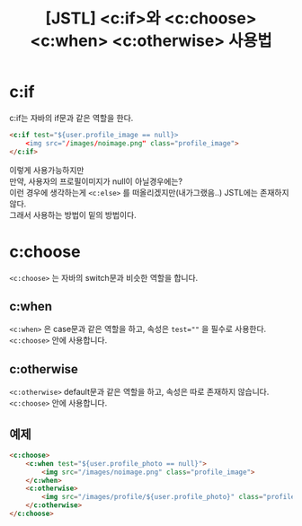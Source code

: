 ﻿---
title: "[JSTL] <c:if>와 <c:choose> <c:when> <c:otherwise> 사용법"
categories: springboot
comments: true
---


# c:if
 c:if는 자바의 if문과 같은 역할을 한다.  

```html
<c:if test="${user.profile_image == null}>
	<img src="/images/noimage.png" class="profile_image">
</c:if>
```

이렇게 사용가능하지만  
만약, 사용자의 프로필이미지가 null이 아닐경우에는?  
이런 경우에 생각하는게 `<c:else>` 를 떠올리겠지만(내가그랬음..) JSTL에는 존재하지 않다.  
그래서 사용하는 방법이 밑의 방법이다.  

# c:choose

 `<c:choose>` 는 자바의 switch문과 비슷한 역할을 합니다.  

## c:when

 `<c:when>` 은 case문과 같은 역할을 하고, 속성은 `test=""` 을 필수로 사용한다.  
 `<c:choose>` 안에 사용합니다.  

## c:otherwise

 `<c:otherwise>` default문과 같은 역할을 하고, 속성은 따로 존재하지 않습니다.  
 `<c:choose>` 안에 사용합니다.  


## 예제

```html
<c:choose>
	<c:when test="${user.profile_photo == null}">
		<img src="/images/noimage.png" class="profile_image">
	</c:when>
	<c:otherwise>
		<img src="/images/profile/${user.profile_photo}" class="profile_image">
	</c:otherwise>
</c:choose>
```



